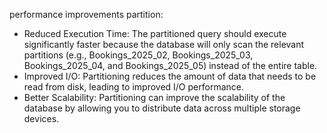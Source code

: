 performance improvements partition:

- Reduced Execution Time: The partitioned query should execute significantly faster because the database will only scan the relevant partitions (e.g., Bookings_2025_02, Bookings_2025_03, Bookings_2025_04, and Bookings_2025_05) instead of the entire table.
- Improved I/O: Partitioning reduces the amount of data that needs to be read from disk, leading to improved I/O performance.
- Better Scalability: Partitioning can improve the scalability of the database by allowing you to distribute data across multiple storage devices.